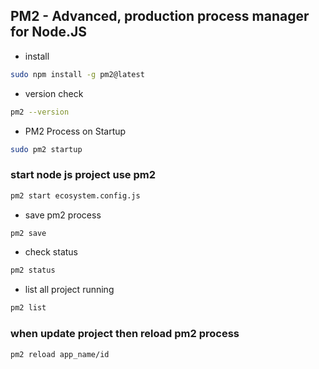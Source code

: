 ## PM2 - Advanced, production process manager for Node.JS

- install

```bash
sudo npm install -g pm2@latest
```

- version check

```bash
pm2 --version
```

- PM2 Process on Startup

```bash
sudo pm2 startup
```

### start node js project use pm2

```bash
pm2 start ecosystem.config.js
```

- save pm2 process

```bash
pm2 save
```

- check status

```bash
pm2 status
```

- list all project running

```bash
pm2 list
```

### when update project then reload pm2 process

```bash
pm2 reload app_name/id
```

